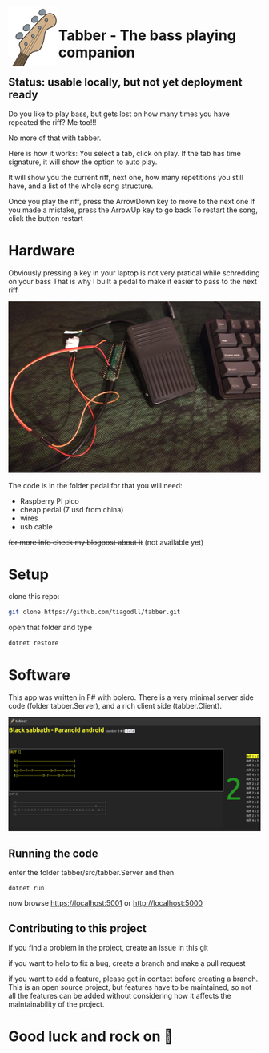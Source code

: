 <img src="design/bass.png" style="width:100px; float:left"> 

# Tabber - The bass playing companion

## Status: usable locally, but not yet deployment ready

Do you like to play bass, but gets lost on how many times you have repeated the riff?
Me too!!!

No more of that with tabber.

Here is how it works:
You select a tab, click on play.
If the tab has time signature, it will show the option to auto play. 

It will show you the current riff, next one, how many repetitions you still have, and a list of the whole song structure.

Once you play the riff, press the ArrowDown key to move to the next one
If you made a mistake, press the ArrowUp key to go back
To restart the song, click the button restart


# Hardware

Obviously pressing a key in your laptop is not very pratical while schredding on your bass
That is why I built a pedal to make it easier to pass to the next riff

![pedal](design/bass_pedal.png)

The code is in the folder pedal
for that you will need:
- Raspberry PI pico
- cheap pedal (7 usd from china)
- wires
- usb cable

~~for more info check my blogpost about it~~ (not available yet)

# Setup
clone this repo:
```bash
git clone https://github.com/tiagodll/tabber.git
```

open that folder and type

```bash
dotnet restore
```

# Software

This app was written in F# with bolero.
There is a very minimal server side code (folder tabber.Server), and a rich client side (tabber.Client).

![screenshot](design/screenshot.png)

## Running the code
enter the folder tabber/src/tabber.Server and then
```
dotnet run
```
now browse [https://localhost:5001](https://localhost:5001/) or [http://localhost:5000](http://localhost:5000)

## Contributing to this project

if you find a problem in the project, create an issue in this git

if you want to help to fix a bug, create a branch and make a pull request

if you want to add a feature, please get in contact before creating a branch.
This is an open source project, but features have to be maintained, so not all the features can be added without considering how it affects the maintainability of the project.

# Good luck and rock on 🤘
